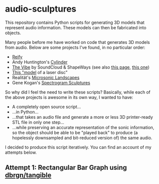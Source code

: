 # audio-sculptures

This repository contains Python scripts for generating 3D models that represent audio information. These models can then be fabricated into objects.

Many people before me have worked on code that generates 3D models from audio. Below are some projects I've found, in no particular order:

- [Reify](http://www.reify.nyc/)
- Andy Huntington's [Cylinder](http://extraversion.co.uk/2003/cylinder/)
- [The Vibe](http://3dprinting.com/products/the-vibe-by-soundcloud-shapeways/) by SoundCloud & ShapeWays (see also [this page](http://mary-huang.com/projects/shapeways-vibe/), [this one](http://www.shapeways.com/blog/archives/1249-sound-you-can-touch-3d-print-a-custom-iphone-case-with-your-favorite-sound-from-soundcloud.html))
- [This "model](http://www.3d-printings.org/category/3d-printing-music/) of a laser disc"
- Realit&auml;t's [Microsonic Landscapes](http://www.realitat.com/microsonic/)
- Gene Kogan's [Spectrogram Sculptures](http://www.genekogan.com/works/audio-sculpture.html)

So why did I feel the need to write these scripts? Basically, while each of the above projects is awesome in its own way, I wanted to have:

- A completely open source script...
- ...in Python...
- ...that takes an audio file and generate a more or less 3D printer-ready STL file in only one step...
- ...while preserving an accurate representation of the sonic information, so the object should be able to be "played back" to produce (a hopelessly downsampled and bit-reduced version of) the same audio.
 
I decided to produce this script iteratively. You can find an account of my attempts below.

## Attempt 1: Rectangular Bar Graph using [dbrgn/tangible](dbrgn/tangible)
